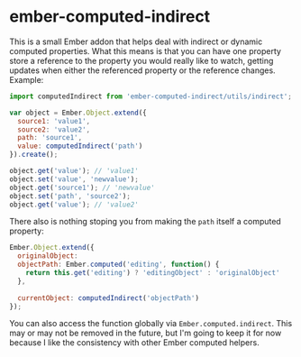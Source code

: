 # ember-computed-indirect

This is a small Ember addon that helps deal with indirect or dynamic computed properties. What this means
is that you can have one property store a reference to the property you would really like to watch,
getting updates when either the referenced property or the reference changes. Example:
 
```js
import computedIndirect from 'ember-computed-indirect/utils/indirect';

var object = Ember.Object.extend({
  source1: 'value1',
  source2: 'value2',
  path: 'source1',
  value: computedIndirect('path')
}).create();

object.get('value'); // 'value1'
object.set('value', 'newvalue');
object.get('source1'); // 'newvalue'
object.set('path', 'source2');
object.get('value'); // 'value2'
```

There also is nothing stoping you from making the `path` itself a computed property:

```js
Ember.Object.extend({
  originalObject: 
  objectPath: Ember.computed('editing', function() {
    return this.get('editing') ? 'editingObject' : 'originalObject'
  },
  
  currentObject: computedIndirect('objectPath')
});
```


You can also access the function globally via `Ember.computed.indirect`. This may or may not be removed in the future,
but I'm going to keep it for now because I like the consistency with other Ember computed helpers.
